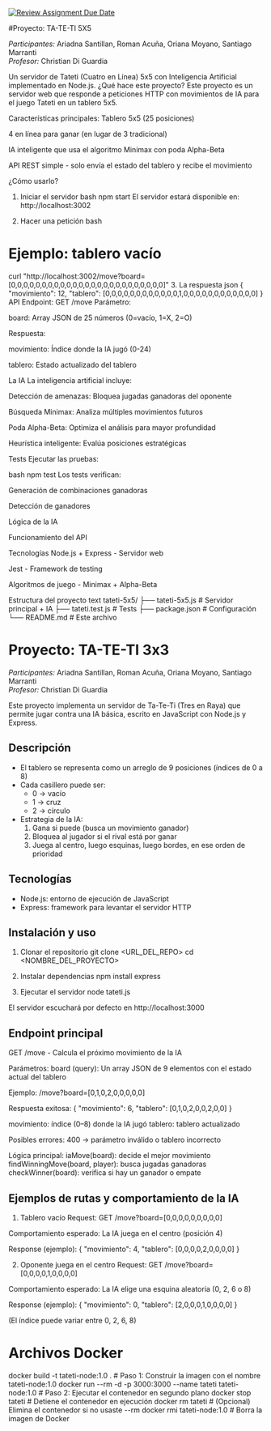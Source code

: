 [![Review Assignment Due Date](https://classroom.github.com/assets/deadline-readme-button-22041afd0340ce965d47ae6ef1cefeee28c7c493a6346c4f15d667ab976d596c.svg)](https://classroom.github.com/a/Uc_kVv2r)


#Proyecto: TA-TE-TI 5X5

*Participantes:* Ariadna Santillan, Roman Acuña, Oriana Moyano, Santiago Marranti  
*Profesor:* Christian Di Guardia  



Un servidor de Tateti (Cuatro en Línea) 5x5 con Inteligencia Artificial implementado en Node.js.
  ¿Qué hace este proyecto?
Este proyecto es un servidor web que responde a peticiones HTTP con movimientos de IA para el juego Tateti en un tablero 5x5.

Características principales:
Tablero 5x5 (25 posiciones)

4 en línea para ganar (en lugar de 3 tradicional)

IA inteligente que usa el algoritmo Minimax con poda Alpha-Beta

API REST simple - solo envía el estado del tablero y recibe el movimiento

 ¿Cómo usarlo?
1. Iniciar el servidor
bash
npm start
El servidor estará disponible en: http://localhost:3002

2. Hacer una petición
bash
# Ejemplo: tablero vacío
curl "http://localhost:3002/move?board=[0,0,0,0,0,0,0,0,0,0,0,0,0,0,0,0,0,0,0,0,0,0,0,0,0]"
3. La respuesta
json
{
  "movimiento": 12,
  "tablero": [0,0,0,0,0,0,0,0,0,0,0,0,1,0,0,0,0,0,0,0,0,0,0,0,0]
}
 API
Endpoint: GET /move
Parámetro:

board: Array JSON de 25 números (0=vacío, 1=X, 2=O)

Respuesta:

movimiento: Índice donde la IA jugó (0-24)

tablero: Estado actualizado del tablero

 La IA
La inteligencia artificial incluye:

Detección de amenazas: Bloquea jugadas ganadoras del oponente

Búsqueda Minimax: Analiza múltiples movimientos futuros

Poda Alpha-Beta: Optimiza el análisis para mayor profundidad

Heurística inteligente: Evalúa posiciones estratégicas

 Tests
Ejecutar las pruebas:

bash
npm test
Los tests verifican:

 Generación de combinaciones ganadoras

 Detección de ganadores

 Lógica de la IA

 Funcionamiento del API

 Tecnologías
Node.js + Express - Servidor web

Jest - Framework de testing

Algoritmos de juego - Minimax + Alpha-Beta

 Estructura del proyecto
text
tateti-5x5/
├── tateti-5x5.js     # Servidor principal + IA
├── tateti.test.js    # Tests
├── package.json      # Configuración
└── README.md         # Este archivo

# Proyecto: TA-TE-TI 3x3 

*Participantes:* Ariadna Santillan, Roman Acuña, Oriana Moyano, Santiago Marranti  
*Profesor:* Christian Di Guardia  

Este proyecto implementa un servidor de Ta-Te-Ti (Tres en Raya) que permite jugar contra una IA básica, escrito en JavaScript con Node.js y Express.

## Descripción
- El tablero se representa como un arreglo de 9 posiciones (índices de 0 a 8)
- Cada casillero puede ser:
  - 0 → vacío  
  - 1 → cruz 
  - 2 → círculo 
- Estrategia de la IA:
  1. Gana si puede (busca un movimiento ganador)  
  2. Bloquea al jugador si el rival está por ganar  
  3. Juega al centro, luego esquinas, luego bordes, en ese orden de prioridad

## Tecnologías
- Node.js: entorno de ejecución de JavaScript
- Express: framework para levantar el servidor HTTP

## Instalación y uso
1. Clonar el repositorio
   git clone <URL_DEL_REPO>
   cd <NOMBRE_DEL_PROYECTO>

2. Instalar dependencias
   npm install express 
 
3. Ejecutar el servidor
   node tateti.js

El servidor escuchará por defecto en http://localhost:3000

## Endpoint principal
GET /move - Calcula el próximo movimiento de la IA

Parámetros:
board (query): Un array JSON de 9 elementos con el estado actual del tablero

Ejemplo:
/move?board=[0,1,0,2,0,0,0,0,0]

Respuesta exitosa:
{
  "movimiento": 6,
  "tablero": [0,1,0,2,0,0,2,0,0]
}

movimiento: índice (0–8) donde la IA jugó
tablero: tablero actualizado

Posibles errores:
400 → parámetro inválido o tablero incorrecto 

Lógica principal:
iaMove(board): decide el mejor movimiento
findWinningMove(board, player): busca jugadas ganadoras
checkWinner(board): verifica si hay un ganador o empate

## Ejemplos de rutas y comportamiento de la IA

1. Tablero vacío
Request:
GET /move?board=[0,0,0,0,0,0,0,0,0]

Comportamiento esperado:
La IA juega en el centro (posición 4)

Response (ejemplo):
{
  "movimiento": 4,
  "tablero": [0,0,0,0,2,0,0,0,0]
}

2. Oponente juega en el centro
Request:
GET /move?board=[0,0,0,0,1,0,0,0,0]

Comportamiento esperado:
La IA elige una esquina aleatoria (0, 2, 6 o 8)

Response (ejemplo):
{
  "movimiento": 0,
  "tablero": [2,0,0,0,1,0,0,0,0]
}

(El índice puede variar entre 0, 2, 6, 8) 

# Archivos Docker 

docker build -t tateti-node:1.0 . # Paso 1: Construir la imagen con el nombre tateti-node:1.0
docker run --rm -d -p 3000:3000 --name tateti tateti-node:1.0  # Paso 2: Ejecutar el contenedor en segundo plano
docker stop tateti        # Detiene el contenedor en ejecución
docker rm tateti          # (Opcional) Elimina el contenedor si no usaste --rm
docker rmi tateti-node:1.0  # Borra la imagen de Docker
